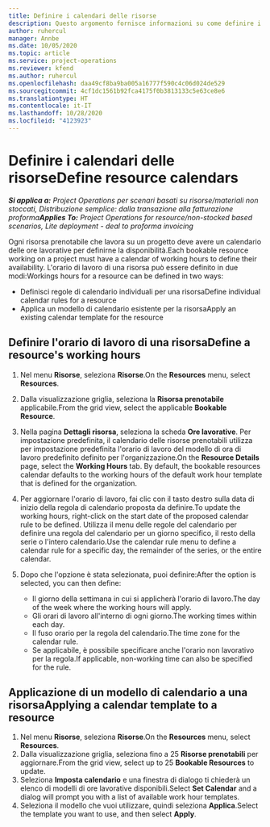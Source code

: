 ```yaml
---
title: Definire i calendari delle risorse
description: Questo argomento fornisce informazioni su come definire i calendari di ore lavorative per le risorse in Project Operations.
author: ruhercul
manager: Annbe
ms.date: 10/05/2020
ms.topic: article
ms.service: project-operations
ms.reviewer: kfend
ms.author: ruhercul
ms.openlocfilehash: daa49cf8ba9ba005a16777f590c4c06d024de529
ms.sourcegitcommit: 4cf1dc1561b92fca4175f0b3813133c5e63ce8e6
ms.translationtype: HT
ms.contentlocale: it-IT
ms.lasthandoff: 10/28/2020
ms.locfileid: "4123923"
---
```

# <a name="define-resource-calendars"></a><span data-ttu-id="48574-103">Definire i calendari delle risorse</span><span class="sxs-lookup"><span data-stu-id="48574-103">Define resource calendars</span></span>

<span data-ttu-id="48574-104">_**Si applica a:** Project Operations per scenari basati su risorse/materiali non stoccati, Distribuzione semplice: dalla transazione alla fatturazione proforma_</span><span class="sxs-lookup"><span data-stu-id="48574-104">_**Applies To:** Project Operations for resource/non-stocked based scenarios, Lite deployment - deal to proforma invoicing_</span></span>

<span data-ttu-id="48574-105">Ogni risorsa prenotabile che lavora su un progetto deve avere un calendario delle ore lavorative per definirne la disponibilità.</span><span class="sxs-lookup"><span data-stu-id="48574-105">Each bookable resource working on a project must have a calendar of working hours to define their availability.</span></span> <span data-ttu-id="48574-106">L'orario di lavoro di una risorsa può essere definito in due modi:</span><span class="sxs-lookup"><span data-stu-id="48574-106">Workings hours for a resource can be defined in two ways:</span></span> 

   - <span data-ttu-id="48574-107">Definisci regole di calendario individuali per una risorsa</span><span class="sxs-lookup"><span data-stu-id="48574-107">Define individual calendar rules for a resource</span></span>
   - <span data-ttu-id="48574-108">Applica un modello di calendario esistente per la risorsa</span><span class="sxs-lookup"><span data-stu-id="48574-108">Apply an existing calendar template for the resource</span></span>

## <a name="define-a-resources-working-hours"></a><span data-ttu-id="48574-109">Definire l'orario di lavoro di una risorsa</span><span class="sxs-lookup"><span data-stu-id="48574-109">Define a resource's working hours</span></span>

1. <span data-ttu-id="48574-110">Nel menu **Risorse**, seleziona **Risorse**.</span><span class="sxs-lookup"><span data-stu-id="48574-110">On the **Resources** menu, select **Resources**.</span></span>
2. <span data-ttu-id="48574-111">Dalla visualizzazione griglia, seleziona la **Risorsa prenotabile** applicabile.</span><span class="sxs-lookup"><span data-stu-id="48574-111">From the grid view, select the applicable **Bookable Resource**.</span></span>
3. <span data-ttu-id="48574-112">Nella pagina **Dettagli risorsa**, seleziona la scheda **Ore lavorative**. Per impostazione predefinita, il calendario delle risorse prenotabili utilizza per impostazione predefinita l'orario di lavoro del modello di ora di lavoro predefinito definito per l'organizzazione.</span><span class="sxs-lookup"><span data-stu-id="48574-112">On the **Resource Details** page, select the **Working Hours** tab. By default, the bookable resources calendar defaults to the working hours of the default work hour template that is defined for the organization.</span></span>
4. <span data-ttu-id="48574-113">Per aggiornare l'orario di lavoro, fai clic con il tasto destro sulla data di inizio della regola di calendario proposta da definire.</span><span class="sxs-lookup"><span data-stu-id="48574-113">To update the working hours, right-click on the start date of the proposed calendar rule to be defined.</span></span> <span data-ttu-id="48574-114">Utilizza il menu delle regole del calendario per definire una regola del calendario per un giorno specifico, il resto della serie o l'intero calendario.</span><span class="sxs-lookup"><span data-stu-id="48574-114">Use the calendar rule menu to define a calendar rule for a specific day, the remainder of the series, or the entire calendar.</span></span>
5. <span data-ttu-id="48574-115">Dopo che l'opzione è stata selezionata, puoi definire:</span><span class="sxs-lookup"><span data-stu-id="48574-115">After the option is selected, you can then define:</span></span>

    - <span data-ttu-id="48574-116">Il giorno della settimana in cui si applicherà l'orario di lavoro.</span><span class="sxs-lookup"><span data-stu-id="48574-116">The day of the week where the working hours will apply.</span></span>
    - <span data-ttu-id="48574-117">Gli orari di lavoro all'interno di ogni giorno.</span><span class="sxs-lookup"><span data-stu-id="48574-117">The working times within each day.</span></span>
    - <span data-ttu-id="48574-118">Il fuso orario per la regola del calendario.</span><span class="sxs-lookup"><span data-stu-id="48574-118">The time zone for the calendar rule.</span></span>
    - <span data-ttu-id="48574-119">Se applicabile, è possibile specificare anche l'orario non lavorativo per la regola.</span><span class="sxs-lookup"><span data-stu-id="48574-119">If applicable, non-working time can also be specified for the rule.</span></span>

## <a name="applying-a-calendar-template-to-a-resource"></a><span data-ttu-id="48574-120">Applicazione di un modello di calendario a una risorsa</span><span class="sxs-lookup"><span data-stu-id="48574-120">Applying a calendar template to a resource</span></span>

1. <span data-ttu-id="48574-121">Nel menu **Risorse**, seleziona **Risorse**.</span><span class="sxs-lookup"><span data-stu-id="48574-121">On the **Resources** menu, select **Resources**.</span></span>
2. <span data-ttu-id="48574-122">Dalla visualizzazione griglia, seleziona fino a 25 **Risorse prenotabili** per aggiornare.</span><span class="sxs-lookup"><span data-stu-id="48574-122">From the grid view, select up to 25 **Bookable Resources** to update.</span></span>
3. <span data-ttu-id="48574-123">Seleziona **Imposta calendario** e una finestra di dialogo ti chiederà un elenco di modelli di ore lavorative disponibili.</span><span class="sxs-lookup"><span data-stu-id="48574-123">Select **Set Calendar** and a dialog will prompt you with a list of available work hour templates.</span></span>
4. <span data-ttu-id="48574-124">Seleziona il modello che vuoi utilizzare, quindi seleziona **Applica**.</span><span class="sxs-lookup"><span data-stu-id="48574-124">Select the template you want to use, and then select **Apply**.</span></span>
